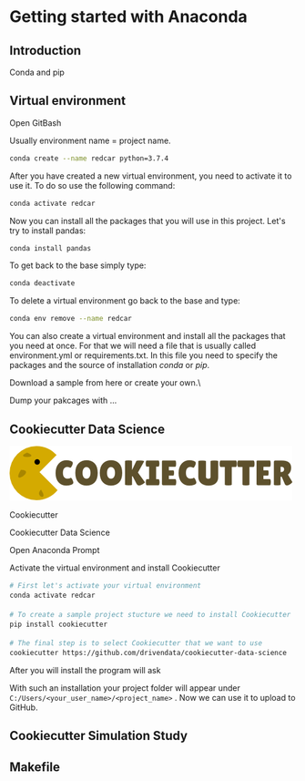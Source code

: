 # Getting started with Anaconda

## Introduction

Conda and pip

## Virtual environment

Open GitBash

Usually environment name = project name.

```bash
conda create --name redcar python=3.7.4
```

After you have created a new virtual environment, you need to activate it to use it. To do so use the following command:

```bash
conda activate redcar
```

Now you can install all the packages that you will use in this project. Let's try to install pandas:



```bash
conda install pandas
```

To get back to the base simply type:

```bash
conda deactivate
```

To delete a virtual environment go back to the base and type:

```bash
conda env remove --name redcar
```

You can also create a virtual environment and install all the packages that you need at once. For that we will need a file that is usually called environment.yml or requirements.txt. In this file you need to specify the packages and the source of installation _conda_ or _pip_.

Download a sample from here or create your own.\

Dump your pakcages with ...

## Cookiecutter Data Science

![](../.gitbook/assets/cookiecutter-logo.png)

Cookiecutter 

Cookiecutter Data Science

Open Anaconda Prompt

Activate the virtual environment and install Cookiecutter

```bash
# First let's activate your virtual environment
conda activate redcar

# To create a sample project stucture we need to install Cookiecutter
pip install cookiecutter

# The final step is to select Cookiecutter that we want to use
cookiecutter https://github.com/drivendata/cookiecutter-data-science
```

After you will install the program will ask 

With such an installation your project folder will appear under `C:/Users/<your_user_name>/<project_name>` . Now we can use it to upload to GitHub.

## Cookiecutter Simulation Study

## Makefile

## 

